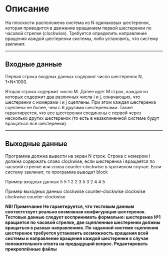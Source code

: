 # Описание

На плоскости расположена система из N одинаковых шестеренок, которая приводится в движение вращением первой шестеренки по часовой стрелке (clockwise). Требуется определить направление вращения каждой шестеренки системы, либо установить, что систему заклинит.
***
## Входные данные
Первая строка входных данных содержит число шестеренок N, 1<N≤1000.

Вторая строка содержит число M. Далее идет M строк, каждая из которых содержит два различных числа i и j, означающих, что шестеренки с номерами i и j сцеплены. При этом каждая шестеренка сцеплена не более, чем с 6 другими шестеренками. Также гарантируется, что все шестеренки соединены с первой через несколько других шестеренок (то есть в незаклиненной системе будут вращаться все шестеренки).
***
## Выходные данные
Программа должна вывести на экран N строк. Строка с номером i должна содержать слово clockwise, если шестеренка i вращается по часовой стрелке или слова counter-clockwise в противном случае. Если систему заклинит, то программа выводит block

Пример входных данных
5
5
1 2
2 3
5 3
2 4
4 5

Пример выходных данных
clockwise
counter-clockwise
clockwise
clockwise
counter-clockwise

__NB! Примечание
Не гарантируется, что тестовым данным соответствует реально возможная конфигурация шестеренок. Тестовые данные следует воспринимать формально: шестеренка №1 вращается по часовой стрелке, две сцепленные шестеренки должны вращаться в разных направлениях. По заданной системе сцепления шестеренок требуется установить возможность вращения всей системы и направление вращения каждой шестеренки в случае положительного ответа на предыдущий вопрос.
Редактировать прикреплённые файлы__
